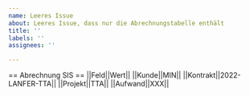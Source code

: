 ```yaml
---
name: Leeres Issue
about: Leeres Issue, dass nur die Abrechnungstabelle enthält
title: ''
labels: ''
assignees: ''

---
```


== Abrechnung SIS == 
||Feld||Wert||
||Kunde||MIN||
||Kontrakt||2022-LANFER-TTA||
||Projekt||TTA||
||Aufwand||XXX||
